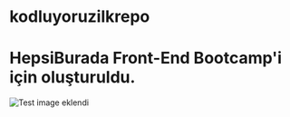 # kodluyoruzilkrepo

# HepsiBurada Front-End Bootcamp'i için oluşturuldu.

![Test image eklendi](iprojeresmi.jpg)
